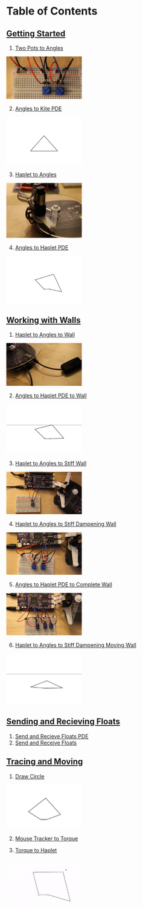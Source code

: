 # Table of Contents

## [Getting Started](./01_Getting%20Started)
1. [Two Pots to Angles](./01_Getting%20Started/01_TwoPotsToAngles.md)

<img src="01_Getting%20Started/Images/IMG_3489.JPG" width ="200px">

2. [Angles to Kite PDE](./01_Getting%20Started/02_AnglesToKite_PDE.md)

<img src= "01_Getting%20Started/Images/Kite_gif.gif" width="200px">

3. [Haplet to Angles](./01_Getting%20Started/03_HapletToAngles.md)

<img src="01_Getting%20Started/Images/klaglmnccmgmpnid.jpg" width ="200px">

4. [Angles to Haplet PDE](./01_Getting%20Started/04_AnglesToHaplet_PDE.md)

<img src="01_Getting%20Started/Images/Haplet_gif.gif" width = "200px">

## [Working with Walls](./02_Working%20with%20Walls)
1. [Haplet to Angles to Wall](./02_Working%20with%20Walls/01_HapletToAngles_Wall.md)

<img src="02_Working%20with%20Walls/Images/IMG_3504.JPG" width ="200px">

2. [Angles to Haplet PDE to Wall](./02_Working%20with%20Walls/02_AnglesToHaplet_Wall_PDE.md)

<img src="02_Working%20with%20Walls/Images/BasicWall.gif" width ="200px">

3. [Haplet to Angles to Stiff Wall](./02_Working%20with%20Walls/03_HapletToAngles_WallStiffness.md)

<img src="02_Working%20with%20Walls/Images/IMG_3507.JPG" width ="200px">

4. [Haplet to Angles to Stiff Dampening Wall](./02_Working%20with%20Walls/04_HapletToAngles_WallStiffnessDamper.md)

<img src="02_Working%20with%20Walls/Images/IMG_3509.JPG" width ="200px">

5. [Angles to Haplet PDE to Complete Wall](./02_Working%20with%20Walls/05_HapletToAngles_CompleteWall.md)

<img src="02_Working%20with%20Walls/Images/IMG_3512.JPG" width ="200px">

6. [Haplet to Angles to Stiff Dampening Moving Wall](./02_Working%20with%20Walls/06_AnglesToHaplet_MovingWall_PDE.md)

<img src="02_Working%20with%20Walls/Images/Final%20Wall.gif" width ="200px">

## [Sending and Recieving Floats](./03_Sending%20and%20Recieving%20Floats)

1. [Send and Recieve Floats PDE](./03_Sending%20and%20Recieving%20Floats/01_SendAndReceiveFloats_PDE.md)
2. [Send and Receive Floats](./03_Sending%20and%20Recieving%20Floats/02_SendAndReceiveFloats.md)

## [Tracing and Moving](./04_Tracing%20and%20Moving)
1. [Draw Circle](./04_Tracing%20and%Moving/01_DrawCircle.md)

<img src="04_Tracing%20and%20Moving/Images/Circle.gif" width ="200px">

2. [Mouse Tracker to Torque](./04_Tracing%20and%Moving/02_TorqueToHaplet.md)



3. [Torque to Haplet](./04_Tracing%20and%Moving/03_MouseTrackerToTorque.md)

<img src="04_Tracing%20and%20Moving/Images/Tracker.gif" width ="200px">
